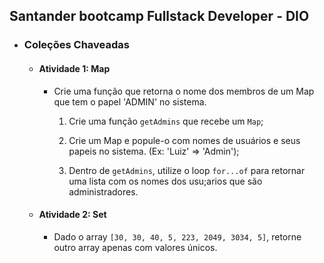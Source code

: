 ## Santander bootcamp Fullstack Developer - DIO

- ### Coleções Chaveadas
  
  - #### Atividade 1: Map
    
    - Crie uma função que retorna o nome dos membros de um Map que tem o papel 'ADMIN' no sistema.
      
      1. Crie uma função `getAdmins` que recebe um `Map`;
      
      2. Crie um Map e popule-o com nomes de usuários e seus papeis no sistema. (Ex: 'Luiz' => 'Admin');
      
      3. Dentro de `getAdmins`, utilize o loop `for...of` para retornar      uma lista com os nomes dos usu;arios que são administradores.
  
  - #### Atividade 2: Set
    
    - Dado o array `[30, 30, 40, 5, 223, 2049, 3034, 5]`, retorne outro array apenas com valores únicos.
  
  

    


